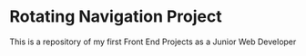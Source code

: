 # Rotating Navigation Project
This is a repository of my first Front End Projects as a Junior Web Developer
